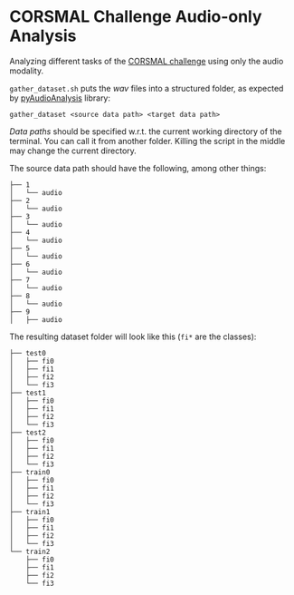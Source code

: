 # CORSMAL Challenge Audio-only Analysis

Analyzing different tasks of the [CORSMAL challenge](http://corsmal.eecs.qmul.ac.uk/containers_manip.html) using only the audio modality.

`gather_dataset.sh` puts the _wav_ files into a structured folder, as expected by [pyAudioAnalysis](https://github.com/tyiannak/pyAudioAnalysis) library:

```
gather_dataset <source data path> <target data path>
```

_Data paths_ should be specified w.r.t. the current working directory of the terminal. You can call it from another folder. Killing the script in the middle may change the current directory.

The source data path should have the following, among other things:
```
├── 1
│   └── audio
├── 2
│   └── audio
├── 3
│   └── audio
├── 4
│   └── audio
├── 5
│   └── audio
├── 6
│   └── audio
├── 7
│   └── audio
├── 8
│   └── audio
├── 9
│   ├── audio

```

The resulting dataset folder will look like this (`fi*` are the classes):
```
├── test0
│   ├── fi0
│   ├── fi1
│   ├── fi2
│   └── fi3
├── test1
│   ├── fi0
│   ├── fi1
│   ├── fi2
│   └── fi3
├── test2
│   ├── fi0
│   ├── fi1
│   ├── fi2
│   └── fi3
├── train0
│   ├── fi0
│   ├── fi1
│   ├── fi2
│   └── fi3
├── train1
│   ├── fi0
│   ├── fi1
│   ├── fi2
│   └── fi3
└── train2
    ├── fi0
    ├── fi1
    ├── fi2
    └── fi3
```
